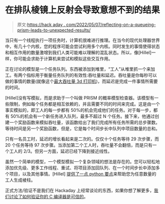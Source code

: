 # 在排队棱镜上反射会导致意想不到的结果

> 原文:[https://hack aday . com/2022/05/07/reflecting-on-a-queueing-prism-leads-to-unexpected-results/](https://hackaday.com/2022/05/07/reflecting-on-a-queueing-prism-leads-to-unexpected-results/)

当只有一个线程执行一项任务时，计算机很难进行推理。在当今的现代处理器世界中，有几十个内核，您的程序可能会尝试利用多个内核。同时发生的事情使得状态和相互作用的数量激增到我们人类可能难以理解的混乱状态。所以，像[Hillel]一样，你可能会求助于计算机来尝试和模拟这些交互作用。

正在讨论的模型是一个任务队列。东西被添加到堆里，“工人”从堆里抓一个来加工。有两个指标用于衡量任务队列的有效性:吞吐量和延迟。吞吐量是你每秒可以做的事情的数量(就像这个[最大吞吐量 3d 打印机](https://hackaday.com/2021/12/26/maximum-throughput-benchie/))，而延迟是完成一件事情所需要的时间。

[Hillel]没有写模拟，而是求助于一个叫做 PRISM 的概率模型检查器。该模型有一些限制，例如每个任务都是相互依赖的，并且需要不同的时间来完成。这是由一个事实模拟的，即工人的每一步都有 50%的机会完成他们的任务。对于每一步，都有 50%的机会有一个新任务进入队列，最多不超过 N 个任务。接下来，他通过创建一个奖励函数来模拟吞吐量，该函数给出了我们完成所有任务所需的总步骤数。等待时间是另一个奖励函数，但是，它是每个时间步长中队列中项目数量的总和。

只有一名员工时，延迟的增长看起来是二次的。仅仅十个任务等待 29 次步骤，而 20 个任务等待 97 次步骤。当添加第二个工人时，吞吐量不会翻倍，而是只有一个工人的 2/3。但另一方面，延迟已经下降到接近线性。

虽然一个简单的模型，一个模型模拟一个复杂领域的想法是存在的。您可以轻松地添加优先级、更多工作线程、重试、将项目添加回队列、在一个时间步长中添加多个项目，以及其他事情。[Hillel] [提供了一点 python 要点](https://gist.github.com/hwayne/00ec2cef54a3031ec304ccb44eeaa42a)来帮助您为任意数量的工人生成棱柱。

正式方法/验证不是我们在 Hackaday 上经常谈论的东西，如果你想了解更多，[我们讨论了如何验证你的 C 编译器是可信的](https://hackaday.com/2019/01/24/can-you-trust-your-c-compiler/)。